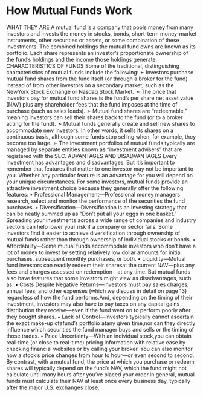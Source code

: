 # How Mutual Funds Work
WHAT THEY ARE
A mutual fund is a company that pools money from many investors and
invests the money in stocks, bonds, short-term money-market instruments, other securities or assets, or some combination of these investments. The combined holdings the mutual fund owns are known as its
portfolio. Each share represents an investor’s proportionate ownership
of the fund’s holdings and the income those holdings generate.
CHARACTERISTICS OF FUNDS
Some of the traditional, distinguishing characteristics of mutual funds
include the following:
➣ Investors purchase mutual fund shares from the fund itself (or through
a broker for the fund) instead of from other investors on a secondary
market, such as the NewYork Stock Exchange or Nasdaq Stock Market.
➣ The price that investors pay for mutual fund shares is the fund’s per share
net asset value (NAV) plus any shareholder fees that the fund imposes at
the time of purchase (such as sales loads).
➣ Mutual fund shares are “redeemable,” meaning investors can sell their
shares back to the fund (or to a broker acting for the fund).
➣ Mutual funds generally create and sell new shares to accommodate new
investors. In other words, it sells its shares on a continuous basis, although
some funds stop selling when, for example, they become too large.
➣ The investment portfolios of mutual funds typically are managed by separate
entities known as “investment advisers” that are registered with the SEC.
ADVANTAGES AND DISADVANTAGES
Every investment has advantages and disadvantages. But it’s important
to remember that features that matter to one investor may not be important to you. Whether any particular feature is an advantage for you
will depend on your unique circumstances. For some investors, mutual
funds provide an attractive investment choice because they generally
offer the following features:
•	 Professional Management—Professional money managers research,
select,and monitor the performance of the securities the fund purchases.
•	 Diversification—Diversification is an investing strategy that can be
neatly summed up as “Don’t put all your eggs in one basket.” Spreading
your investments across a wide range of companies and industry sectors
can help lower your risk if a company or sector fails. Some investors find
it easier to achieve diversification through ownership of mutual funds
rather than through ownership of individual stocks or bonds.
•	 Affordability—Some mutual funds accommodate investors who don’t
have a lot of money to invest by setting relatively low dollar amounts for
initial purchases, subsequent monthly purchases, or both.
•	 Liquidity—Mutual fund investors can readily redeem their sharesat the current NAV—plus any fees and charges assessed on redemption—at any time.
But mutual funds also have features that some investors might view as
disadvantages, such as:
•	 Costs Despite Negative Returns—Investors must pay sales charges,
annual fees, and other expenses (which we discuss in detail on page 13)
regardless of how the fund performs.And, depending on the timing of
their investment, investors may also have to pay taxes on any capital gains
distribution they receive—even if the fund went on to perform poorly
after they bought shares.
•	 Lack of Control—Investors typically cannot ascertain the exact make-up
ofafund’s portfolio atany given time,nor can they directly influence which
securities the fund manager buys and sells or the timing of those trades.
•	 Price Uncertainty—With an individual stock,you can obtain real-time
(or close to real-time) pricing information with relative ease by checking
financial websites or by calling your broker. You can also monitor how a
stock’s price changes from hour to hour—or even second to second. By
contrast, with a mutual fund, the price at which you purchase or redeem
shares will typically depend on the fund’s NAV, which the fund might
not calculate until many hours after you’ve placed your order.In general,
mutual funds must calculate their NAV at least once every business day,
typically after the major U.S. exchanges close.
